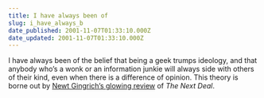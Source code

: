 ```yaml
---
title: I have always been of
slug: i_have_always_b
date_published: 2001-11-07T01:33:10.000Z
date_updated: 2001-11-07T01:33:10.000Z
---
```


I have always been of the belief that being a geek trumps ideology, and that anybody who’s a wonk or an information junkie will always side with others of their kind, even when there is a difference of opinion. This theory is borne out by [Newt Gingrich’s glowing review](http://www.amazon.com/exec/obidos/tg/cm/member-reviews/-/A27WFYW9ZJ5DN1/103-4495290-3423038?main=reviews&amp;review-id=046500971925001004576471) of *The Next Deal*.
